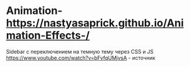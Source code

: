 # Animation-https://nastyasaprick.github.io/Animation-Effects-/
Sidebar с переключением на темную тему через CSS и JS https://www.youtube.com/watch?v=bFvfqUMjvsA - источник
